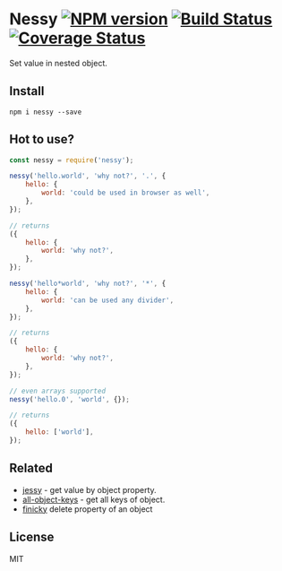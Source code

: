 # Nessy [![NPM version][NPMIMGURL]][NPMURL] [![Build Status][BuildStatusIMGURL]][BuildStatusURL] [![Coverage Status][CoverageIMGURL]][CoverageURL]

Set value in nested object.

## Install

`npm i nessy --save`

## Hot to use?

```js
const nessy = require('nessy');

nessy('hello.world', 'why not?', '.', {
    hello: {
        world: 'could be used in browser as well',
    },
});

// returns
({
    hello: {
        world: 'why not?',
    },
});

nessy('hello*world', 'why not?', '*', {
    hello: {
        world: 'can be used any divider',
    },
});

// returns
({
    hello: {
        world: 'why not?',
    },
});

// even arrays supported
nessy('hello.0', 'world', {});

// returns
({
    hello: ['world'],
});
```

## Related

- [jessy](https://github.com/coderaiser/jessy "jessy") - get value by object property.
- [all-object-keys](https://github.com/coderaiser/all-object-keys "all-object-keys") - get all keys of object.
- [finicky](https://github.com/coderaiser/finicky "finicky") delete property of an object

## License

MIT

[NPMIMGURL]: https://img.shields.io/npm/v/nessy.svg?style=flat
[BuildStatusURL]: https://github.com/coderaiser/align-spaces/actions?query=workflow%3A%22Node+CI%22 "Build Status"
[BuildStatusIMGURL]: https://github.com/coderaiser/align-spaces/workflows/Node%20CI/badge.svg
[NPMURL]: https://npmjs.org/package/nessy "npm"
[CoverageURL]: https://coveralls.io/github/coderaiser/nessy?branch=master
[CoverageIMGURL]: https://coveralls.io/repos/coderaiser/nessy/badge.svg?branch=master&service=github
